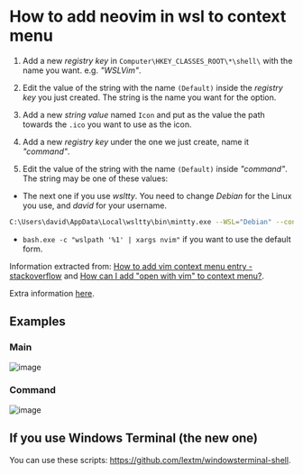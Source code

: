 # How to add neovim in wsl to context menu

1. Add a new _registry key_ in `Computer\HKEY_CLASSES_ROOT\*\shell\` with the name you want. e.g. _"WSLVim"_.

2. Edit the value of the string with the name `(Default)` inside the _registry key_ you just created. The string is the name you want for the option.

3. Add a new _string value_ named `Icon` and put as the value the path towards the `.ico` you want to use as the icon.

4. Add a new _registry key_ under the one we just create, name it _"command"_.

5. Edit the value of the string with the name `(Default)` inside _"command"_. The string may be one of these values:
  -  The next one if you use _wsltty_. You need to change _Debian_ for the Linux you use, and _david_ for your username.
```bash
C:\Users\david\AppData\Local\wsltty\bin\mintty.exe --WSL="Debian" --configdir="C:\Users\david\AppData\Roaming\wsltty" -t "%1" -e bash --login -c "nvim \"$(wslpath '%1')\""
```
  - `bash.exe -c "wslpath '%1' | xargs nvim"` if you want to use the default form.

Information extracted from: [How to add vim context menu entry - stackoverflow](https://stackoverflow.com/questions/51367359/how-to-add-open-in-vim-context-menu-entry-to-edit-text-files-in-windows-from-w) and [How can I add "open with vim" to context menu?](https://github.com/mintty/wsltty/issues/131).

Extra information [here](https://nickjanetakis.com/blog/launching-wsl-programs-from-a-right-click-windows-menu).

## Examples

### Main

![image](https://user-images.githubusercontent.com/37723586/83305549-3e577a80-a1be-11ea-9030-13981037159e.png)

### Command

![image](https://user-images.githubusercontent.com/37723586/83305506-23850600-a1be-11ea-84b0-db799c85dca8.png)

## If you use Windows Terminal (the new one)

You can use these scripts: https://github.com/lextm/windowsterminal-shell.
